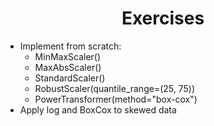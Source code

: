 <h1 align="center">Exercises</h1>


- Implement from scratch:
  - MinMaxScaler()
  - MaxAbsScaler()
  - StandardScaler()
  - RobustScaler(quantile_range=(25, 75))
  - PowerTransformer(method="box-cox")
- Apply log and BoxCox to skewed data